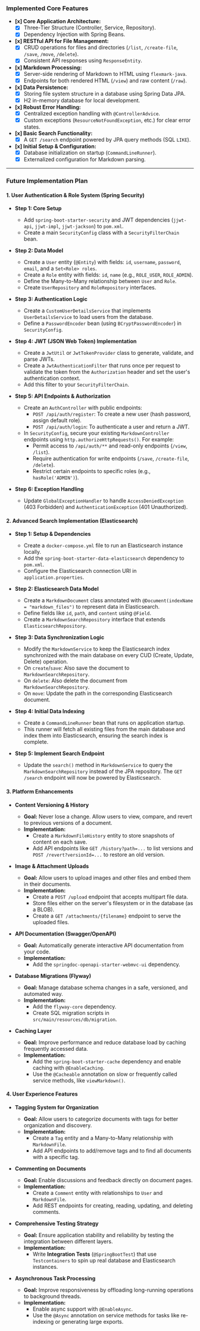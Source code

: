 ### Implemented Core Features

*   **[x] Core Application Architecture:**
    *   [x] Three-Tier Structure (Controller, Service, Repository).
    *   [x] Dependency Injection with Spring Beans.
*   **[x] RESTful API for File Management:**
    *   [x] CRUD operations for files and directories (`/list`, `/create-file`, `/save`, `/move`, `/delete`).
    *   [x] Consistent API responses using `ResponseEntity`.
*   **[x] Markdown Processing:**
    *   [x] Server-side rendering of Markdown to HTML using `flexmark-java`.
    *   [x] Endpoints for both rendered HTML (`/view`) and raw content (`/raw`).
*   **[x] Data Persistence:**
    *   [x] Storing file system structure in a database using Spring Data JPA.
    *   [x] H2 in-memory database for local development.
*   **[x] Robust Error Handling:**
    *   [x] Centralized exception handling with `@ControllerAdvice`.
    *   [x] Custom exceptions (`ResourceNotFoundException`, etc.) for clear error states.
*   **[x] Basic Search Functionality:**
    *   [x] A `GET /search` endpoint powered by JPA query methods (SQL `LIKE`).
*   **[x] Initial Setup & Configuration:**
    *   [x] Database initialization on startup (`CommandLineRunner`).
    *   [x] Externalized configuration for Markdown parsing.

---

###  Future Implementation Plan

#### 1. User Authentication & Role System (Spring Security)

*   **Step 1: Core Setup**
    *   Add `spring-boot-starter-security` and JWT dependencies (`jjwt-api`, `jjwt-impl`, `jjwt-jackson`) to `pom.xml`.
    *   Create a main `SecurityConfig` class with a `SecurityFilterChain` bean.

*   **Step 2: Data Model**
    *   Create a `User` entity (`@Entity`) with fields: `id`, `username`, `password`, `email`, and a `Set<Role> roles`.
    *   Create a `Role` entity with fields: `id`, `name` (e.g., `ROLE_USER`, `ROLE_ADMIN`).
    *   Define the Many-to-Many relationship between `User` and `Role`.
    *   Create `UserRepository` and `RoleRepository` interfaces.

*   **Step 3: Authentication Logic**
    *   Create a `CustomUserDetailsService` that implements `UserDetailsService` to load users from the database.
    *   Define a `PasswordEncoder` bean (using `BCryptPasswordEncoder`) in `SecurityConfig`.

*   **Step 4: JWT (JSON Web Token) Implementation**
    *   Create a `JwtUtil` or `JwtTokenProvider` class to generate, validate, and parse JWTs.
    *   Create a `JwtAuthenticationFilter` that runs once per request to validate the token from the `Authorization` header and set the user's authentication context.
    *   Add this filter to your `SecurityFilterChain`.

*   **Step 5: API Endpoints & Authorization**
    *   Create an `AuthController` with public endpoints:
        *   `POST /api/auth/register`: To create a new user (hash password, assign default role).
        *   `POST /api/auth/login`: To authenticate a user and return a JWT.
    *   In `SecurityConfig`, secure your existing `MarkdownController` endpoints using `http.authorizeHttpRequests()`. For example:
        *   Permit access to `/api/auth/**` and read-only endpoints (`/view`, `/list`).
        *   Require authentication for write endpoints (`/save`, `/create-file`, `/delete`).
        *   Restrict certain endpoints to specific roles (e.g., `hasRole('ADMIN')`).

*   **Step 6: Exception Handling**
    *   Update `GlobalExceptionHandler` to handle `AccessDeniedException` (403 Forbidden) and `AuthenticationException` (401 Unauthorized).

#### 2. Advanced Search Implementation (Elasticsearch)

*   **Step 1: Setup & Dependencies**
    *   Create a `docker-compose.yml` file to run an Elasticsearch instance locally.
    *   Add the `spring-boot-starter-data-elasticsearch` dependency to `pom.xml`.
    *   Configure the Elasticsearch connection URI in `application.properties`.

*   **Step 2: Elasticsearch Data Model**
    *   Create a `MarkdownDocument` class annotated with `@Document(indexName = "markdown_files")` to represent data in Elasticsearch.
    *   Define fields like `id`, `path`, and `content` using `@Field`.
    *   Create a `MarkdownSearchRepository` interface that extends `ElasticsearchRepository`.

*   **Step 3: Data Synchronization Logic**
    *   Modify the `MarkdownService` to keep the Elasticsearch index synchronized with the main database on every CUD (Create, Update, Delete) operation.
    *   On `create`/`save`: Also save the document to `MarkdownSearchRepository`.
    *   On `delete`: Also delete the document from `MarkdownSearchRepository`.
    *   On `move`: Update the path in the corresponding Elasticsearch document.

*   **Step 4: Initial Data Indexing**
    *   Create a `CommandLineRunner` bean that runs on application startup.
    *   This runner will fetch all existing files from the main database and index them into Elasticsearch, ensuring the search index is complete.

*   **Step 5: Implement Search Endpoint**
    *   Update the `search()` method in `MarkdownService` to query the `MarkdownSearchRepository` instead of the JPA repository. The `GET /search` endpoint will now be powered by Elasticsearch.

#### 3. Platform Enhancements

*   **Content Versioning & History**
    *   **Goal:** Never lose a change. Allow users to view, compare, and revert to previous versions of a document.
    *   **Implementation:**
        *   Create a `MarkdownFileHistory` entity to store snapshots of content on each save.
        *   Add API endpoints like `GET /history?path=...` to list versions and `POST /revert?versionId=...` to restore an old version.

*   **Image & Attachment Uploads**
    *   **Goal:** Allow users to upload images and other files and embed them in their documents.
    *   **Implementation:**
        *   Create a `POST /upload` endpoint that accepts multipart file data.
        *   Store files either on the server's filesystem or in the database (as a BLOB).
        *   Create a `GET /attachments/{filename}` endpoint to serve the uploaded files.

*   **API Documentation (Swagger/OpenAPI)**
    *   **Goal:** Automatically generate interactive API documentation from your code.
    *   **Implementation:**
        *   Add the `springdoc-openapi-starter-webmvc-ui` dependency.

*   **Database Migrations (Flyway)**
    *   **Goal:** Manage database schema changes in a safe, versioned, and automated way.
    *   **Implementation:**
        *   Add the `flyway-core` dependency.
        *   Create SQL migration scripts in `src/main/resources/db/migration`.

*   **Caching Layer**
    *   **Goal:** Improve performance and reduce database load by caching frequently accessed data.
    *   **Implementation:**
        *   Add the `spring-boot-starter-cache` dependency and enable caching with `@EnableCaching`.
        *   Use the `@Cacheable` annotation on slow or frequently called service methods, like `viewMarkdown()`.

#### 4. User Experience Features

*   **Tagging System for Organization**
    *   **Goal:** Allow users to categorize documents with tags for better organization and discovery.
    *   **Implementation:**
        *   Create a `Tag` entity and a Many-to-Many relationship with `MarkdownFile`.
        *   Add API endpoints to add/remove tags and to find all documents with a specific tag.

*   **Commenting on Documents**
    *   **Goal:** Enable discussions and feedback directly on document pages.
    *   **Implementation:**
        *   Create a `Comment` entity with relationships to `User` and `MarkdownFile`.
        *   Add REST endpoints for creating, reading, updating, and deleting comments.

*   **Comprehensive Testing Strategy**
    *   **Goal:** Ensure application stability and reliability by testing the integration between different layers.
    *   **Implementation:**
        *   Write **Integration Tests** (`@SpringBootTest`) that use `Testcontainers` to spin up real database and Elasticsearch instances.

*   **Asynchronous Task Processing**
    *   **Goal:** Improve responsiveness by offloading long-running operations to background threads.
    *   **Implementation:**
        *   Enable async support with `@EnableAsync`.
        *   Use the `@Async` annotation on service methods for tasks like re-indexing or generating large exports.